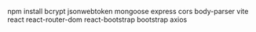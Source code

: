npm install bcrypt jsonwebtoken mongoose express cors body-parser vite react react-router-dom react-bootstrap bootstrap axios